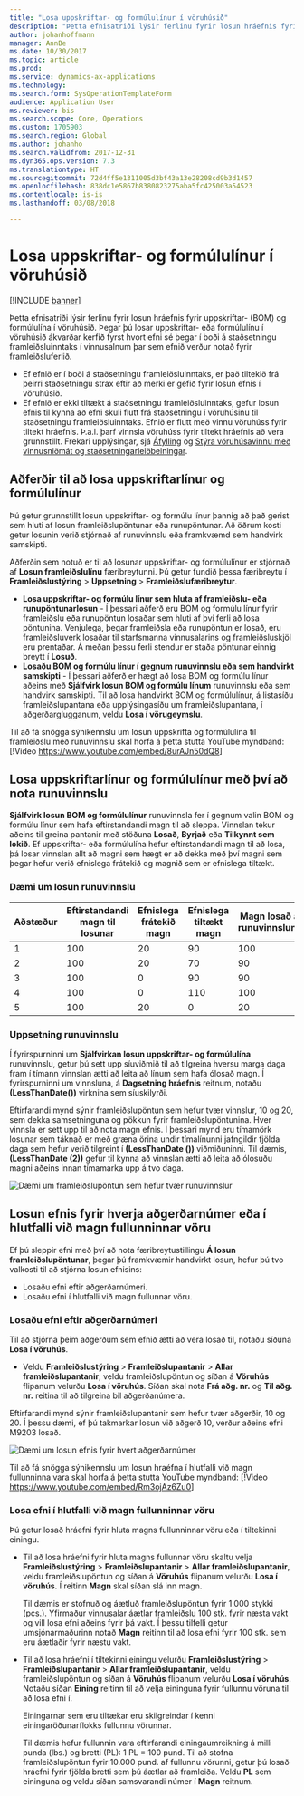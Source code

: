 ```yaml
---
title: "Losa uppskriftar- og formúlulínur í vöruhúsið"
description: "Þetta efnisatriði lýsir ferlinu fyrir losun hráefnis fyrir uppskriftar- og formúlulína í vöruhúsið."
author: johanhoffmann
manager: AnnBe
ms.date: 10/30/2017
ms.topic: article
ms.prod: 
ms.service: dynamics-ax-applications
ms.technology: 
ms.search.form: SysOperationTemplateForm
audience: Application User
ms.reviewer: bis
ms.search.scope: Core, Operations
ms.custom: 1705903
ms.search.region: Global
ms.author: johanho
ms.search.validfrom: 2017-12-31
ms.dyn365.ops.version: 7.3
ms.translationtype: HT
ms.sourcegitcommit: 72d4ff5e1311005d3bf43a13e28208cd9b3d1457
ms.openlocfilehash: 838dc1e5867b8380823275aba5fc425003a54523
ms.contentlocale: is-is
ms.lasthandoff: 03/08/2018

---
```


# <a name="release-bom-and-formula-lines-to-the-warehouse"></a>Losa uppskriftar- og formúlulínur í vöruhúsið

[!INCLUDE [banner](../includes/banner.md)]

Þetta efnisatriði lýsir ferlinu fyrir losun hráefnis fyrir uppskriftar- (BOM) og formúlulína í vöruhúsið. Þegar þú losar uppskriftar- eða formúlulínu í vöruhúsið ákvarðar kerfið fyrst hvort efni sé þegar í boði á staðsetningu framleiðsluinntaks í vinnusalnum þar sem efnið verður notað fyrir framleiðsluferlið.

- Ef efnið er í boði á staðsetningu framleiðsluinntaks, er það tiltekið frá þeirri staðsetningu strax eftir að merki er gefið fyrir losun efnis í vöruhúsið.
- Ef efnið er ekki tiltækt á staðsetningu framleiðsluinntaks, gefur losun efnis til kynna að efni skuli flutt frá staðsetningu í vöruhúsinu til staðsetningu framleiðsluinntaks. Efnið er flutt með vinnu vöruhúss fyrir tiltekt hráefnis. Þ.a.l. þarf vinnsla vöruhúss fyrir tiltekt hráefnis að vera grunnstillt. Frekari upplýsingar, sjá [Áfylling](../warehousing/replenishment.md) og [Stýra vöruhúsavinnu með vinnusniðmát og staðsetningarleiðbeiningar](../warehousing/control-warehouse-location-directives.md).

## <a name="methods-for-releasing-bom-and-formula-lines"></a>Aðferðir til að losa uppskriftarlínur og formúlulínur

Þú getur grunnstillt losun uppskriftar- og formúlu línur þannig að það gerist sem hluti af losun framleiðslupöntunar eða runupöntunar. Að öðrum kosti getur losunin verið stjórnað af runuvinnslu eða framkvæmd sem handvirk samskipti.

Aðferðin sem notuð er til að losunar uppskriftar- og formúlulínur er stjórnað af **Losun framleiðslulínu** færibreytunni. Þú getur fundið þessa færibreytu í **Framleiðslustýring** \> **Uppsetning** \> **Framleiðslufæribreytur**.

- **Losa uppskriftar- og formúlu línur sem hluta af framleiðslu- eða runupöntunarlosun** - Í þessari aðferð eru BOM og formúlu línur fyrir framleiðslu eða runupöntun losaðar sem hluti af því ferli að losa pöntunina. Venjulega, þegar framleiðsla eða runupöntun er losað, eru framleiðsluverk losaðar til starfsmanna vinnusalarins og framleiðsluskjöl eru prentaðar. Á meðan þessu ferli stendur er staða pöntunar einnig breytt í **Losuð**.
- **Losaðu BOM og formúlu línur í gegnum runuvinnslu eða sem handvirkt samskipti** - Í þessari aðferð er hægt að losa BOM og formúlu línur aðeins með **Sjálfvirk losun BOM og formúlu línum** runuvinnslu eða sem handvirk samskipti. Til að losa handvirkt BOM og formúlulínur, á listasíðu framleiðslupantana eða upplýsingasíðu um framleiðslupantana, í aðgerðarglugganum, veldu **Losa í vörugeymslu**.

Til að fá snögga sýnikennslu um losun uppskrifta og formúlulína til framleiðslu með runuvinnslu skal horfa á þetta stutta YouTube myndband:
[!Video <https://www.youtube.com/embed/8urAJn50dQ8>]

## <a name="releasing-the-bom-and-formula-lines-by-using-a-batch-job"></a>Losa uppskriftarlínur og formúlulínur með því að nota runuvinnslu

**Sjálfvirk losun BOM og formúlulínur** runuvinnsla fer í gegnum valin BOM og formúlu línur sem hafa eftirstandandi magn til að sleppa. Vinnslan tekur aðeins til greina pantanir með stöðuna **Losað**, **Byrjað** eða **Tilkynnt sem lokið**. Ef uppskriftar- eða formúlulína hefur eftirstandandi magn til að losa, þá losar vinnslan allt að magni sem hægt er að dekka með því magni sem þegar hefur verið efnislega frátekið og magnið sem er efnislega tiltækt.

### <a name="example-of-a-batch-job-release"></a>Dæmi um losun runuvinnslu

| Aðstæður | Eftirstandandi magn til losunar | Efnislega frátekið magn | Efnislega tiltækt magn | Magn losað af runuvinnslunni |
|----------|-------------------------------|------------------------------|-------------------------------|------------------------------------|
| 1        | 100                           | 20                           | 90                            | 100                                |
| 2        | 100                           | 20                           | 70                            | 90                                 |
| 3        | 100                           | 0                            | 90                            | 90                                 |
| 4        | 100                           | 0                            | 110                           | 100                                |
| 5        | 100                           | 20                           | 0                             | 20                                 |

### <a name="batch-job-setup"></a>Uppsetning runuvinnslu

Í fyrirspurninni um **Sjálfvirkan losun uppskriftar- og formúlulína** runuvinnslu, getur þú sett upp síuviðmið til að tilgreina hversu marga daga fram í tímann vinnslan ætti að leita að línum sem hafa ólosað magn. Í fyrirspurninni um vinnsluna, á **Dagsetning hráefnis** reitnum, notaðu **(LessThanDate())** virknina sem síuskilyrði.

Eftirfarandi mynd sýnir framleiðslupöntun sem hefur tvær vinnslur, 10 og 20, sem dekka samsetninguna og pökkun fyrir framleiðslupöntunina. Hver vinnsla er sett upp til að nota magn efnis. Í þessari mynd eru tímamörk losunar sem táknað er með græna örina undir tímalínunni jafngildir fjölda daga sem hefur verið tilgreint í **(LessThanDate ())** viðmiðuninni. Til dæmis, **(LessThanDate (2))** gefur til kynna að vinnslan ætti að leita að ólosuðu magni aðeins innan tímamarka upp á tvo daga.

![Dæmi um framleiðslupöntun sem hefur tvær runuvinnslur](media/bach-job-setup.PNG)

## <a name="releasing-material-per-operation-number-or-in-proportion-to-the-amount-of-finished-goods"></a>Losun efnis fyrir hverja aðgerðarnúmer eða í hlutfalli við magn fullunninnar vöru

Ef þú sleppir efni með því að nota færibreytustillingu **Á losun framleiðslupöntunar**, þegar þú framkvæmir handvirkt losun, hefur þú tvo valkosti til að stjórna losun efnisins:

- Losaðu efni eftir aðgerðarnúmeri.
- Losaðu efni í hlutfalli við magn fullunnar vöru.

### <a name="release-material-per-operation-number"></a>Losaðu efni eftir aðgerðarnúmeri

Til að stjórna þeim aðgerðum sem efnið ætti að vera losað til, notaðu síðuna **Losa í vöruhús**.

- Veldu **Framleiðslustýring** \> **Framleiðslupantanir** \> **Allar framleiðslupantanir**, veldu framleiðslupöntun og síðan á **Vöruhús** flipanum velurðu **Losa í vöruhús**. Síðan skal nota **Frá aðg. nr.** og **Til aðg. nr.** reitina til að tilgreina bil aðgerðanúmera.

Eftirfarandi mynd sýnir framleiðslupantanir sem hefur tvær aðgerðir, 10 og 20. Í þessu dæmi, ef þú takmarkar losun við aðgerð 10, verður aðeins efni M9203 losað.

![Dæmi um losun efnis fyrir hvert aðgerðarnúmer](media/two-operations.PNG)

Til að fá snögga sýnikennslu um losun hraéfna í hlutfalli við magn fullunninna vara skal horfa á þetta stutta YouTube myndband:
[!Video <https://www.youtube.com/embed/Rm3ojAz6Zu0>]

### <a name="release-material-in-proportion-to-the-amount-of-finished-goods"></a>Losa efni í hlutfalli við magn fullunninnar vöru

Þú getur losað hráefni fyrir hluta magns fullunninnar vöru eða í tiltekinni einingu.

- Til að losa hráefni fyrir hluta magns fullunnar vöru skaltu velja **Framleiðslustýring** \> **Framleiðslupantanir** \> **Allar framleiðslupantanir**, veldu framleiðslupöntun og síðan á **Vöruhús** flipanum velurðu **Losa í vöruhús**. Í reitinn **Magn** skal síðan slá inn magn.

    Til dæmis er stofnuð og áætluð framleiðslupöntun fyrir 1.000 stykki (pcs.). Yfirmaður vinnusalar áætlar framleiðslu 100 stk. fyrir næsta vakt og vill losa efni aðeins fyrir þá vakt. Í þessu tilfelli getur umsjónarmaðurinn notað **Magn** reitinn til að losa efni fyrir 100 stk. sem eru áætlaðir fyrir næstu vakt.

- Til að losa hráefni í tiltekinni einingu velurðu **Framleiðslustýring** \> **Framleiðslupantanir** \> **Allar framleiðslupantanir**, veldu framleiðslupöntun og síðan á **Vöruhús** flipanum velurðu **Losa í vöruhús**. Notaðu síðan **Eining** reitinn til að velja eininguna fyrir fullunnu vöruna til að losa efni í.

    Einingarnar sem eru tiltækar eru skilgreindar í kenni einingaröðunarflokks fullunnu vörunnar.

    Til dæmis hefur fullunnin vara eftirfarandi einingaumreikning á milli punda (lbs.) og bretti (PL): 1 PL = 100 pund. Til að stofna framleiðslupöntun fyrir 10.000 pund. af fullunnu vörunni, getur þú losað hráefni fyrir fjölda bretti sem þú áætlar að framleiða. Veldu **PL** sem eininguna og veldu síðan samsvarandi númer í **Magn** reitnum.


